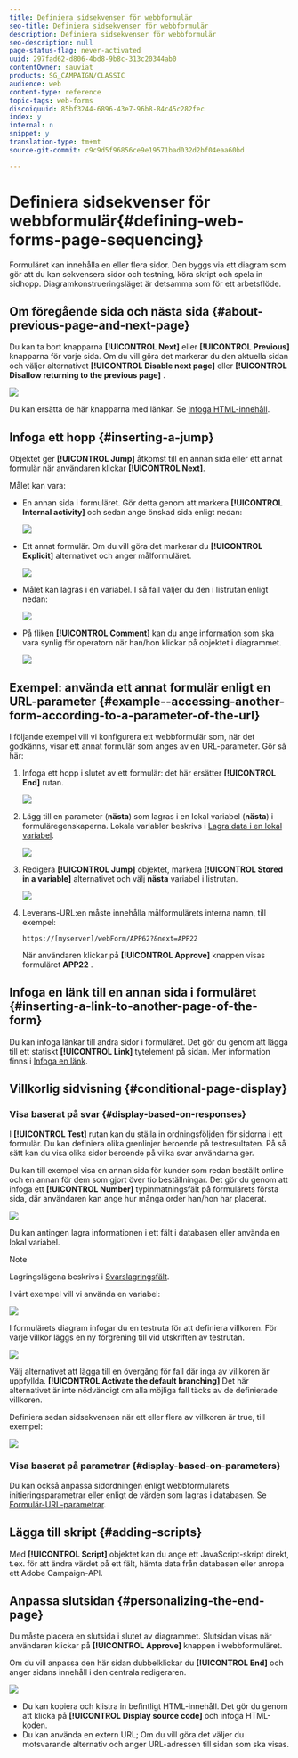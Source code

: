 ```yaml
---
title: Definiera sidsekvenser för webbformulär
seo-title: Definiera sidsekvenser för webbformulär
description: Definiera sidsekvenser för webbformulär
seo-description: null
page-status-flag: never-activated
uuid: 297fad62-d806-4bd8-9b8c-313c20344ab0
contentOwner: sauviat
products: SG_CAMPAIGN/CLASSIC
audience: web
content-type: reference
topic-tags: web-forms
discoiquuid: 85bf3244-6896-43e7-96b8-84c45c282fec
index: y
internal: n
snippet: y
translation-type: tm+mt
source-git-commit: c9c9d5f96856ce9e19571bad032d2bf04eaa60bd

---
```



# Definiera sidsekvenser för webbformulär{#defining-web-forms-page-sequencing}

Formuläret kan innehålla en eller flera sidor. Den byggs via ett diagram som gör att du kan sekvensera sidor och testning, köra skript och spela in sidhopp. Diagramkonstrueringsläget är detsamma som för ett arbetsflöde.

## Om föregående sida och nästa sida {#about-previous-page-and-next-page}

Du kan ta bort knapparna **[!UICONTROL Next]** eller **[!UICONTROL Previous]** knapparna för varje sida. Om du vill göra det markerar du den aktuella sidan och väljer alternativet **[!UICONTROL Disable next page]** eller **[!UICONTROL Disallow returning to the previous page]** .

![](assets/s_ncs_admin_survey_no_next_page.png)

Du kan ersätta de här knapparna med länkar. Se [Infoga HTML-innehåll](../../web/using/static-elements-in-a-web-form.md#inserting-html-content).

## Infoga ett hopp {#inserting-a-jump}

Objektet ger **[!UICONTROL Jump]** åtkomst till en annan sida eller ett annat formulär när användaren klickar **[!UICONTROL Next]**.

Målet kan vara:

* En annan sida i formuläret. Gör detta genom att markera **[!UICONTROL Internal activity]** och sedan ange önskad sida enligt nedan:

   ![](assets/s_ncs_admin_jump_param1.png)

* Ett annat formulär. Om du vill göra det markerar du **[!UICONTROL Explicit]** alternativet och anger målformuläret.

   ![](assets/s_ncs_admin_jump_param2.png)

* Målet kan lagras i en variabel. I så fall väljer du den i listrutan enligt nedan:

   ![](assets/s_ncs_admin_jump_param3.png)

* På fliken **[!UICONTROL Comment]** kan du ange information som ska vara synlig för operatorn när han/hon klickar på objektet i diagrammet.

   ![](assets/s_ncs_admin_survey_jump_comment.png)

## Exempel: använda ett annat formulär enligt en URL-parameter {#example--accessing-another-form-according-to-a-parameter-of-the-url}

I följande exempel vill vi konfigurera ett webbformulär som, när det godkänns, visar ett annat formulär som anges av en URL-parameter. Gör så här:

1. Infoga ett hopp i slutet av ett formulär: det här ersätter **[!UICONTROL End]** rutan.

   ![](assets/s_ncs_admin_survey_jump_sample1.png)

1. Lägg till en parameter (**nästa**) som lagras i en lokal variabel (**nästa**) i formuläregenskaperna. Lokala variabler beskrivs i [Lagra data i en lokal variabel](../../web/using/web-forms-answers.md#storing-data-in-a-local-variable).

   ![](assets/s_ncs_admin_survey_jump_sample2.png)

1. Redigera **[!UICONTROL Jump]** objektet, markera **[!UICONTROL Stored in a variable]** alternativet och välj **nästa** variabel i listrutan.

   ![](assets/s_ncs_admin_survey_jump_sample3.png)

1. Leverans-URL:en måste innehålla målformulärets interna namn, till exempel:

   ```
   https://[myserver]/webForm/APP62?&next=APP22
   ```

   När användaren klickar på **[!UICONTROL Approve]** knappen visas formuläret **APP22** .

## Infoga en länk till en annan sida i formuläret {#inserting-a-link-to-another-page-of-the-form}

Du kan infoga länkar till andra sidor i formuläret. Det gör du genom att lägga till ett statiskt **[!UICONTROL Link]** tytelement på sidan. Mer information finns i [Infoga en länk](../../web/using/static-elements-in-a-web-form.md#inserting-a-link).

## Villkorlig sidvisning {#conditional-page-display}

### Visa baserat på svar {#display-based-on-responses}

I **[!UICONTROL Test]** rutan kan du ställa in ordningsföljden för sidorna i ett formulär. Du kan definiera olika grenlinjer beroende på testresultaten. På så sätt kan du visa olika sidor beroende på vilka svar användarna ger.

Du kan till exempel visa en annan sida för kunder som redan beställt online och en annan för dem som gjort över tio beställningar. Det gör du genom att infoga ett **[!UICONTROL Number]** typinmatningsfält på formulärets första sida, där användaren kan ange hur många order han/hon har placerat.

![](assets/s_ncs_admin_survey_test_ex0.png)

Du kan antingen lagra informationen i ett fält i databasen eller använda en lokal variabel.

>[!NOTE]
>
>Lagringslägena beskrivs i [Svarslagringsfält](../../web/using/web-forms-answers.md#response-storage-fields).

I vårt exempel vill vi använda en variabel:

![](assets/s_ncs_admin_survey_test_ex1.png)

I formulärets diagram infogar du en testruta för att definiera villkoren. För varje villkor läggs en ny förgrening till vid utskriften av testrutan.

![](assets/s_ncs_admin_survey_test_ex2.png)

Välj alternativet att lägga till en övergång för fall där inga av villkoren är uppfyllda. **[!UICONTROL Activate the default branching]** Det här alternativet är inte nödvändigt om alla möjliga fall täcks av de definierade villkoren.

Definiera sedan sidsekvensen när ett eller flera av villkoren är true, till exempel:

![](assets/s_ncs_admin_survey_test_ex3.png)

### Visa baserat på parametrar {#display-based-on-parameters}

Du kan också anpassa sidordningen enligt webbformulärets initieringsparametrar eller enligt de värden som lagras i databasen. Se [Formulär-URL-parametrar](../../web/using/defining-web-forms-properties.md#form-url-parameters).

## Lägga till skript {#adding-scripts}

Med **[!UICONTROL Script]** objektet kan du ange ett JavaScript-skript direkt, t.ex. för att ändra värdet på ett fält, hämta data från databasen eller anropa ett Adobe Campaign-API.

## Anpassa slutsidan {#personalizing-the-end-page}

Du måste placera en slutsida i slutet av diagrammet. Slutsidan visas när användaren klickar på **[!UICONTROL Approve]** knappen i webbformuläret.

Om du vill anpassa den här sidan dubbelklickar du **[!UICONTROL End]** och anger sidans innehåll i den centrala redigeraren.

![](assets/s_ncs_admin_survey_end_page_edit.png)

* Du kan kopiera och klistra in befintligt HTML-innehåll. Det gör du genom att klicka på **[!UICONTROL Display source code]** och infoga HTML-koden.
* Du kan använda en extern URL; Om du vill göra det väljer du motsvarande alternativ och anger URL-adressen till sidan som ska visas.

